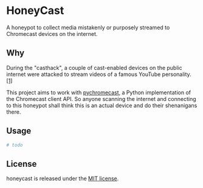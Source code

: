 # HoneyCast

A honeypot to collect media mistakenly or purposely streamed to Chromecast devices on the internet.

## Why

During the "casthack", a couple of cast-enabled devices on the public internet were attacked to stream videos of a famous YouTube personality. [[1]](http://casthack.thehackergiraffe.com)

This project aims to work with [pychromecast](https://github.com/balloob/pychromecast), a Python implementation of the Chromecast client API. So anyone scanning the internet and connecting to this honeypot shall think this is an actual device and do their shenanigans there.

## Usage

```bash
# todo
```

## License

honeycast is released under the [MIT license](LICENSE).
